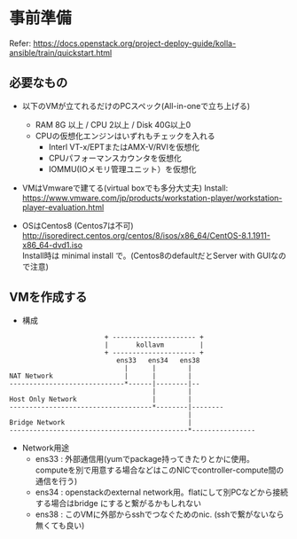 
事前準備
===========

Refer: https://docs.openstack.org/project-deploy-guide/kolla-ansible/train/quickstart.html

必要なもの
----------

* 以下のVMが立てれるだけのPCスペック(All-in-oneで立ち上げる)
   * RAM 8G 以上 / CPU 2以上  / Disk 40G以上0
   * CPUの仮想化エンジンはいずれもチェックを入れる
      * Interl VT-x/EPTまたはAMX-V/RVIを仮想化  
      * CPUパフォーマンスカウンタを仮想化
      * IOMMU(IOメモリ管理ユニット）を仮想化

* VMはVmwareで建てる(virtual boxでも多分大丈夫)
   Install: https://www.vmware.com/jp/products/workstation-player/workstation-player-evaluation.html  

* OSはCentos8 (Centos7は不可)
   http://isoredirect.centos.org/centos/8/isos/x86_64/CentOS-8.1.1911-x86_64-dvd1.iso  
   Install時は minimal install で。(Centos8のdefaultだとServer with GUIなので注意)

VMを作成する
-------------

* 構成

```
                        + --------------------- +  
                        |       kollavm         |  
                        + --------------------- +  
                           ens33   ens34   ens38 
                             |      |        |
NAT Network                  |      |        |
-----------------------------*------|--------|--
                                    |        |
Host Only Network                   |        |
------------------------------------*--------|--------
                                             |
Bridge Network                               |
---------------------------------------------*----------------

```
* Network用途
    * ens33 : 外部通信用(yumでpackage持ってきたりとかに使用。  
              computeを別で用意する場合などはこのNICでcontroller-compute間の通信を行う)
    * ens34 : openstackのexternal network用。flatにして別PCなどから接続する場合はbridge にすると繋がるかもしれない
    * ens38 : このVMに外部からsshでつなぐためのnic. (sshで繋がないなら無くても良い)
